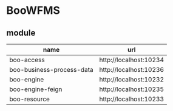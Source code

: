 # BooWFMS

## module

|name|url|
|----|----|
|boo-access|http://localhost:10234|
|boo-business-process-data|http://localhost:10236|
|boo-engine|http://localhost:10232|
|boo-engine-feign|http://localhost:10235|
|boo-resource|http://localhost:10233|